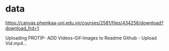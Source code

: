 # data
https://canvas.phenikaa-uni.edu.vn/courses/2581/files/434256/download?download_frd=1

Uploading PROTIP- ADD Videos-Gif-Images to Readme Github - Upload Vid.mp4…
